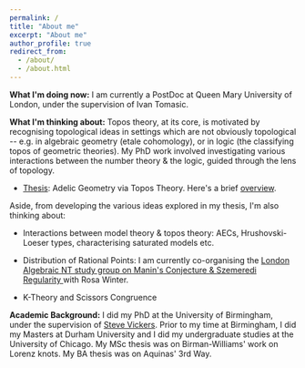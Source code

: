 ```yaml
---
permalink: /
title: "About me"
excerpt: "About me"
author_profile: true
redirect_from: 
  - /about/
  - /about.html
---
```

<b>What I'm doing now:</b> I am currently a PostDoc at Queen Mary University of London, under the supervision of Ivan Tomasic.

<b>What I'm thinking about:</b> Topos theory, at its core, is motivated by recognising topological ideas in settings which are not obviously topological -- e.g. in algebraic geometry (etale cohomology), or in logic (the classifying topos of geometric theories). My PhD work involved investigating various interactions between the number theory & the logic, guided through the lens of topology. 

<ul><li> <a href="/publications/FINALSUBMISSION.pdf">Thesis</a>: Adelic Geometry via Topos Theory. Here's a brief <a href=/publications/Introduction> overview</a>. </li></ul>
 
Aside, from developing the various ideas explored in my thesis, I'm also thinking about:

<ul><li> Interactions between model theory & topos theory: AECs, Hrushovski-Loeser types, characterising saturated models etc.
  </li></ul>
  <ul><li> Distribution of Rational Points: I am currently co-organising the <a href="https://nms.kcl.ac.uk/rosa.winter/StudyGroupManinSzemeredi.html"> London Algebraic NT study group on Manin's Conjecture & Szemeredi Regularity </a> with Rosa Winter.
  </li></ul>
<ul><li> K-Theory and Scissors Congruence
  </li></ul>


<b>Academic Background:</b> I did my PhD at the University of Birmingham, under the supervision of <a href="https://www.cs.bham.ac.uk/~sjv/" target ="_blank"> Steve Vickers</a>. Prior to my time at Birmingham, I did my Masters at Durham University and I did my undergraduate studies at the University of Chicago. My MSc thesis was on Birman-Williams' work on Lorenz knots. My BA thesis was on Aquinas' 3rd Way. 
